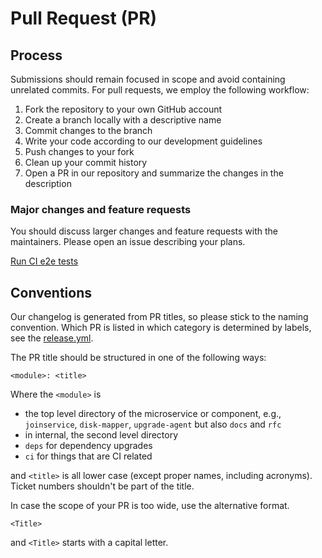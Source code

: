 # Pull Request (PR)

## Process

Submissions should remain focused in scope and avoid containing unrelated commits.
For pull requests, we employ the following workflow:

1. Fork the repository to your own GitHub account
2. Create a branch locally with a descriptive name
3. Commit changes to the branch
4. Write your code according to our development guidelines
5. Push changes to your fork
6. Clean up your commit history
7. Open a PR in our repository and summarize the changes in the description

### Major changes and feature requests

You should discuss larger changes and feature requests with the maintainers. Please open an issue describing your plans.

[Run CI e2e tests](/.github/docs/README.md)

## Conventions

Our changelog is generated from PR titles, so please stick to the naming convention. Which PR is listed in which category is determined by labels, see the [release.yml](/.github/release.yml).

The PR title should be structured in one of the following ways:

```
<module>: <title>
```

Where the `<module>` is

* the top level directory of the microservice or component, e.g., `joinservice`, `disk-mapper`, `upgrade-agent` but also `docs` and `rfc`
* in internal, the second level directory
* `deps` for dependency upgrades
* `ci` for things that are CI related

and `<title>` is all lower case (except proper names, including acronyms).
Ticket numbers shouldn't be part of the title.

In case the scope of your PR is too wide, use the alternative format.

```
<Title>
```

and `<Title>` starts with a capital letter.
